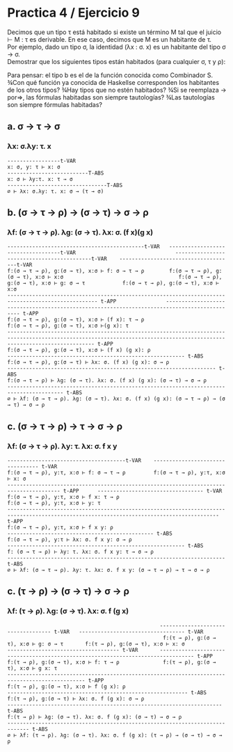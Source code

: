# Practica 4 / Ejercicio 9  
Decimos que un tipo τ está habitado si existe un término M tal que el juicio ⊢ M : τ es derivable. En ese caso, decimos que M es un habitante de τ.  
Por ejemplo, dado un tipo σ, la identidad (λx : σ. x) es un habitante del tipo σ → σ.  
Demostrar que los siguientes tipos están habitados (para cualquier σ, τ y ρ):

Para pensar: el tipo b es el de la función conocida como Combinador S. ¾Con qué función ya conocida de Haskellse corresponden los habitantes de los otros tipos? ¾Hay tipos que no estén habitados? ¾Si se reemplaza → por⇒, las fórmulas habitadas son siempre tautologías? ¾Las tautologías son siempre fórmulas habitadas?
## a. σ → τ → σ  
### λx: σ.λy: τ. x  
```
-----------------t-VAR
x: σ, y: τ ⊢ x: σ
--------------------------T-ABS
x: σ ⊢ λy:τ. x: τ → σ
--------------------------------T-ABS
∅ ⊢ λx: σ.λy: τ. x: σ → (τ → σ)
```
## b. (σ → τ → ρ) → (σ → τ) → σ → ρ  
### λf: (σ → τ → ρ). λg: (σ → τ). λx: σ. (f x)(g x)  
```
--------------------------------------------t-VAR   -----------------------------------t-VAR                                -------------------------------------------t-VAR    -------------------------------------t-VAR
f:(σ → τ → ρ), g:(σ → τ), x:σ ⊢ f: σ → τ → ρ        f:(σ → τ → ρ), g:(σ → τ), x:σ ⊢ x:σ                                     f:(σ → τ → ρ), g:(σ → τ), x:σ ⊢ g: σ → τ            f:(σ → τ → ρ), g:(σ → τ), x:σ ⊢ x:σ    
--------------------------------------------------------------------------------------------------- t-APP                --------------------------------------------------------------------------------------------- t-APP 
f:(σ → τ → ρ), g:(σ → τ), x:σ ⊢ (f x): τ → ρ                                                                              f:(σ → τ → ρ), g:(σ → τ), x:σ ⊢(g x): τ
------------------------------------------------------------------------------------------------------------------------------------------------------------------------ t-APP
f:(σ → τ → ρ), g:(σ → τ), x:σ ⊢ (f x) (g x): ρ
--------------------------------------------------------- t-ABS
f:(σ → τ → ρ), g:(σ → τ) ⊢ λx: σ. (f x) (g x): σ → ρ 
------------------------------------------------------------------- t-ABS
f:(σ → τ → ρ) ⊢ λg: (σ → τ). λx: σ. (f x) (g x): (σ → τ) → σ → ρ 
---------------------------------------------------------------------------------------- t-ABS
∅ ⊢ λf: (σ → τ → ρ). λg: (σ → τ). λx: σ. (f x) (g x): (σ → τ → ρ) → (σ → τ) → σ → ρ 
```
## c. (σ → τ → ρ) → τ → σ → ρ  
### λf: (σ → τ → ρ). λy: τ. λx: σ. f x y  
```
--------------------------------------t-VAR    --------------------------------- t-VAR 
f:(σ → τ → ρ), y:τ, x:σ ⊢ f: σ → τ → ρ         f:(σ → τ → ρ), y:τ, x:σ ⊢ x: σ  
--------------------------------------------------------------------------------------- t-APP      ---------------------------------- t-VAR
f:(σ → τ → ρ), y:τ, x:σ ⊢ f x: τ → ρ                                                               f:(σ → τ → ρ), y:τ, x:σ ⊢ y: τ  
------------------------------------------------------------------------------------------------------------------------------------------ t-APP
f:(σ → τ → ρ), y:τ, x:σ ⊢ f x y: ρ 
----------------------------------------------- t-ABS
f:(σ → τ → ρ), y:τ ⊢ λx: σ. f x y: σ → ρ 
--------------------------------------------------------- t-ABS
f: (σ → τ → ρ) ⊢ λy: τ. λx: σ. f x y: τ → σ → ρ 
---------------------------------------------------------------------- t-ABS
∅ ⊢ λf: (σ → τ → ρ). λy: τ. λx: σ. f x y: (σ → τ → ρ) → τ → σ → ρ 
```
## c. (τ → ρ) → (σ → τ) → σ → ρ    
### λf: (τ → ρ). λg: (σ → τ). λx: σ. f (g x)  
```
                                                 ----------------------------------- t-VAR   ---------------------------------- t-VAR  
                                                  f:(τ → ρ), g:(σ → τ), x:σ ⊢ g: σ → τ       f:(τ → ρ), g:(σ → τ), x:σ ⊢ x: σ
------------------------------------ t-VAR       --------------------------------------------------------------------------------- t-APP
f:(τ → ρ), g:(σ → τ), x:σ ⊢ f: τ → ρ              f:(τ → ρ), g:(σ → τ), x:σ ⊢ g x: τ 
----------------------------------------------------------------------------------------------- t-APP
f:(τ → ρ), g:(σ → τ), x:σ ⊢ f (g x): ρ
---------------------------------------------------------- t-ABS
f:(τ → ρ), g:(σ → τ) ⊢ λx: σ. f (g x): σ → ρ
--------------------------------------------------------------------- t-ABS
f:(τ → ρ) ⊢ λg: (σ → τ). λx: σ. f (g x): (σ → τ) → σ → ρ
----------------------------------------------------------------------------- t-ABS
∅ ⊢ λf: (τ → ρ). λg: (σ → τ). λx: σ. f (g x): (τ → ρ) → (σ → τ) → σ → ρ
```
